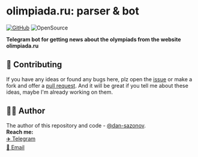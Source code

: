 # olimpiada.ru: parser & bot
[![GitHub](https://img.shields.io/github/license/dan-sazonov/olimpiada.ru-bot)](
https://github.com/dan-sazonov/olimpiada.ru-bot/blob/main/LICENSE)
![OpenSource](https://img.shields.io/badge/Open%20Source-%E2%99%A5-red)<br>

**Telegram bot for getting news about the olympiads from the website olimpiada.ru**

## 🤝 Contributing
If you have any ideas or found any bugs here, plz open the [issue](https://github.com/dan-sazonov/olimpiada.ru-bot/issues)
 or make a fork and offer a [pull request](https://github.com/dan-sazonov/olimpiada.ru-bot/pulls). And it will be
 great if you tell me about these ideas, maybe I'm already working on them.
 
## 👨‍💻 Author
The author of this repository and code - [@dan-sazonov](https://github.com/dan-sazonov). <br>
**Reach me:**<br>
[✈️ Telegram](https://t.me/dan_sazonov) <br>
[📧 Email](mailto:p-294803@yandex.com) <br>
